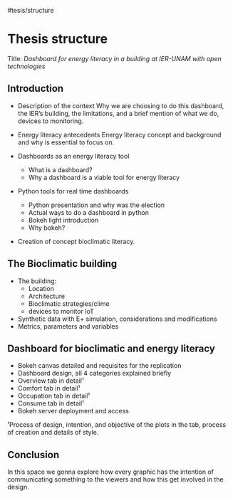 #tesis/structure
# Thesis structure

Title: *Dashboard for energy literacy in a building at IER-UNAM with open technologies*

## Introduction

- Description of the context
Why we are choosing to do this dashboard, the IER’s building, the limitations, and a brief mention of what we do, devices to monitoring.

- Energy literacy antecedents
Energy literacy concept and background and why is essential to focus on.  

- Dashboards as an energy literacy tool
	- What is a dashboard?
	- Why a dashboard is a viable tool for energy literacy  

- Python tools for real time dashboards
	- Python presentation and why was the election
	- Actual ways to do a dashboard in python
	- Bokeh light introduction
	- Why bokeh?

- Creation of concept bioclimatic literacy.

## The Bioclimatic building

- The building:
	- Location
	- Architecture
	- Bioclimatic strategies/clime
	- devices to monitor IoT
- Synthetic data with E+ simulation, considerations and modifications
- Metrics, parameters and variables

## Dashboard for bioclimatic and energy literacy

- Bokeh canvas detailed and requisites for the replication    
- Dashboard design, all 4 categories explained briefly    
- Overview tab in detail¹    
- Comfort tab in detail¹    
- Occupation tab in detail¹    
- Consume tab in detail¹    
- Bokeh server deployment and access

¹Process of design, intention, and objective of the plots in the tab, process of creation and details of style.

## Conclusion

In this space we gonna explore how every graphic has the intention of communicating something to the viewers and how this get involved in the design.
